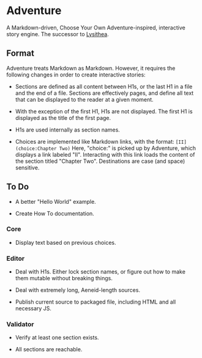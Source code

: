 # Adventure

A Markdown-driven, Choose Your Own Adventure-inspired, interactive story engine. The successor to [Lysithea](https://github.com/ubersmake/lysithea).

## Format

Adventure treats Markdown as Markdown. However, it requires the following changes in order to create interactive stories:

* Sections are defined as all content between H1s, or the last H1 in a file and the end of a file. Sections are effectively pages, and define all text that can be displayed to the reader at a given moment.

* With the exception of the first H1, H1s are not displayed. The first H1 is displayed as the title of the first page.

* H1s are used internally as section names.

* Choices are implemented like Markdown links, with the format: `[II](choice:Chapter Two)` Here, "choice:" is picked up by Adventure, which displays a link labeled "II". Interacting with this link loads the content of the section titled "Chapter Two". Destinations are case (and space) sensitive.

## To Do

* A better "Hello World" example.

* Create How To documentation.

### Core

* Display text based on previous choices.

### Editor

* Deal with H1s. Either lock section names, or figure out how to make them mutable without breaking things.

* Deal with extremely long, Aeneid-length sources.

* Publish current source to packaged file, including HTML and all necessary JS.

### Validator

* Verify at least one section exists.

* All sections are reachable.
